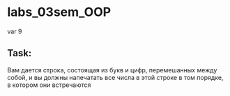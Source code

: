 # labs_03sem_OOP
var 9

## Task:
Вам дается строка, состоящая из букв и цифр, перемешанных между собой, и вы должны напечатать все числа в этой строке в том порядке, в котором они встречаются
